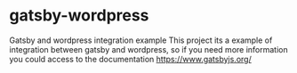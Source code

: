 # gatsby-wordpress
Gatsby and wordpress integration example
This project its a example of integration between gatsby and wordpress, so if you need more information you could access to 
the documentation https://www.gatsbyjs.org/
